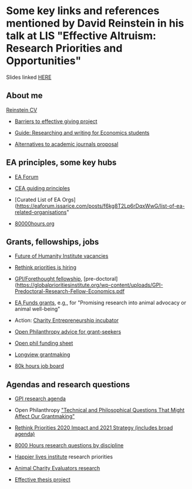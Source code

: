 # Some key links and references mentioned by David Reinstein in his talk at LIS "Effective Altruism: Research Priorities and Opportunities"

Slides linked [HERE](https://daaronr.github.io/reinstein_web/ea_research_priorities_opportunities_rjs_sc_notes_within.html)

## About me

[Reinstein CV](https://daaronr.github.io/markdown-cv/)

- [Barriers to effective giving project](https://daaronr.github.io/ea_giving_barriers/index.html)

- [Guide: Researching and writing for Economics students](https://daaronr.github.io/writing_econ_research/about-this-work.html)

- [Alternatives to academic journals proposal](https://docs.google.com/document/d/1GFISlF5TieCuA6jDYkYlNWaEpuEYrr_zTmaVpTfBg4A/edit#heading=h.iqq0k5uqyg8x)


## EA principles, some key hubs


- [EA Forum](https://forum.effectivealtruism.org/)


- [CEA guiding principles](https://www.centreforeffectivealtruism.org/ceas-guiding-principles)

- [Curated List of EA Orgs](https://eaforum.issarice.com/posts/f6kg8T2Lp6rDqxWwG/list-of-ea-related-organisations"


- [80000hours.org](80000hours.org)



## Grants, fellowships, jobs

- [Future of Humanity Institute vacancies](https://www.fhi.ox.ac.uk/vacancies/)


- [Rethink priorities is hiring](https://www.rethinkpriorities.org/jobs)

- [GPI/Forethought fellowship](https://www.forethought.org/fellowship-2021-apply-now), [pre-doctoral](https://globalprioritiesinstitute.org/wp-content/uploads/GPI-Predoctoral-Research-Fellow-Economics.pdf


- [EA Funds grants](https://funds.effectivealtruism.org/apply-for-funding), e.g,, for "Promising research into animal advocacy or animal well-being"


- Action: [Charity Entrepreneurship incubator](https://www.charityentrepreneurship.com/)

- [Open Philanthropy advice for grant-seekers](https://www.openphilanthropy.org/giving/guide-for-grant-seekers)

- [Open phil funding sheet](https://www.openphilanthropy.org/giving/grants/spreadsheet)

- [Longview grantmaking](https://www.longview.org/grantmaking")

- [80k hours job board](https://80000hours.org/job-board/)



## Agendas and research questions

- [GPI research agenda](https://globalprioritiesinstitute.org/research-agenda-web-version/)

- Open Philanthropy ["Technical and Philosophical Questions That Might Affect Our Grantmaking"](https://www.openphilanthropy.org/blog/technical-and-philosophical-questions-might-affect-our-grantmaking)

- [Rethink Priorities 2020 Impact and 2021 Strategy (includes broad agenda)](https://forum.effectivealtruism.org/posts/33AnPajNYmNrdXQbj/rethink-priorities-2020-impact-and-2021-strategy)

- [8000 Hours research questions by discipline](https://80000hours.org/articles/research-questions-by-discipline/)

- [Happier lives institute](https://www.happierlivesinstitute.org/research-agenda.html) research priorities

- [Animal Charity Evaluators research](https://animalcharityevaluators.org/research/)

- [Effective thesis project](https://effectivethesis.org/project/)


